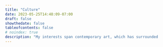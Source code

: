 ```yaml
---
title: "Culture"
date: 2023-05-25T14:48:09-07:00
draft: false
showthedate: false
tableofcontents: false
# noindex: true
description: "My interests span contemporary art, which has surrounded me ever since my infancy, [heraldry]({{% assets documents %}}jenkins-arms-large.jpg), music, especially from Mozart up to the mid-Romantic period, as well as well-sung English choral music from the sixteenth, seventeenth and nineteenth centuries. I have worked in the field of culture and media in various capacities."
---
```

